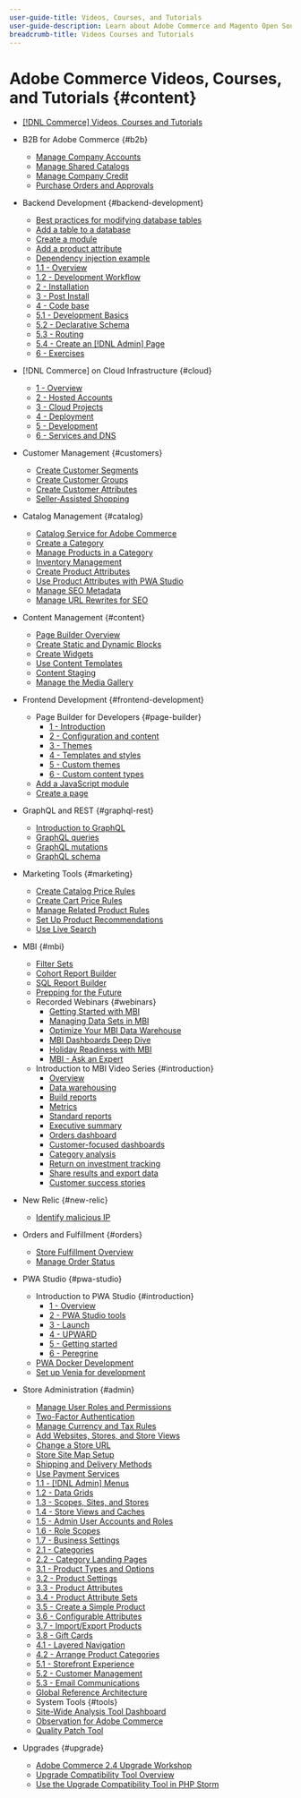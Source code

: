 ```yaml
---
user-guide-title: Videos, Courses, and Tutorials
user-guide-description: Learn about Adobe Commerce and Magento Open Source through videos, courses, and tutorials. 
breadcrumb-title: Videos Courses and Tutorials
---
```


# Adobe Commerce Videos, Courses, and Tutorials {#content}

+ [[!DNL Commerce] Videos, Courses and Tutorials](overview.md)

+ B2B for Adobe Commerce {#b2b}
  + [Manage Company Accounts](../b2b/company-accounts.md)
  + [Manage Shared Catalogs](../b2b/shared-catalogs.md)
  + [Manage Company Credit](../b2b/company-credit.md)
  + [Purchase Orders and Approvals](../b2b/purchase-orders.md)
+ Backend Development {#backend-development}
  + [Best practices for modifying database tables](https://experienceleague.adobe.com/docs/commerce-operations/implementation-playbook/best-practices/development/modifying-core-and-third-party-tables.html)
  + [Add a table to a database](../backend-development/new-db-table.md)
  + [Create a module](../backend-development/create-module.md)
  + [Add a product attribute](../backend-development/add-product-attribute.md)
  + [Dependency injection example](../backend-development/dependency-injection.md)
  + [1.1 - Overview](../backend-development/backend-1-1-overview.md)
  + [1.2 - Development Workflow](../backend-development/backend-1-2-workflow.md)
  + [2 - Installation](../backend-development/backend-2-install.md)
  + [3 - Post Install](../backend-development/backend-3-post-install.md)
  + [4 - Code base](../backend-development/backend-4-code-base.md)
  + [5.1 - Development Basics](../backend-development/backend-5-1-dev-basics.md)
  + [5.2 - Declarative Schema](../backend-development/backend-5-2-declarative-schema.md)
  + [5.3 - Routing](../backend-development/backend-5-3-routing.md)
  + [5.4 - Create an [!DNL Admin] Page](../backend-development/backend-5-4-admin-page.md)
  + [6 - Exercises](../backend-development/backend-6-practice.md)
+ [!DNL Commerce] on Cloud Infrastructure {#cloud}
  + [1 - Overview](../cloud/1-overview.md)
  + [2 - Hosted Accounts](../cloud/2-accounts.md)
  + [3 - Cloud Projects](../cloud/3-projects.md)
  + [4 - Deployment](../cloud/4-deployment.md)
  + [5 - Development](../cloud/5-dev-config.md)
  + [6 - Services and DNS](../cloud/6-launch.md)
+ Customer Management {#customers}
  + [Create Customer Segments](../site-management/customer-segments.md)
  + [Create Customer Groups](../site-management/customer-groups.md)
  + [Create Customer Attributes](../site-management/customer-attributes.md)
  + [Seller-Assisted Shopping](../site-management/seller-assisted-shopping.md)
+ Catalog Management {#catalog}
  + [Catalog Service for Adobe Commerce](../site-management/catalog-service.md)
  + [Create a Category](../site-management/category-create.md)
  + [Manage Products in a Category](../site-management/category-products.md)
  + [Inventory Management](../site-management/inventory-management.md)
  + [Create Product Attributes](../site-management/product-attributes-create.md)
  + [Use Product Attributes with PWA Studio](../site-management/product-attributes-pwa.md)
  + [Manage SEO Metadata](../site-management/seo-metadata.md)
  + [Manage URL Rewrites for SEO](../site-management/seo-url-rewrites.md)
+ Content Management {#content}
  + [Page Builder Overview](../site-management/page-builder-overview.md)
  + [Create Static and Dynamic Blocks](../site-management/static-dynamic-blocks.md)
  + [Create Widgets](../site-management/widgets.md)
  + [Use Content Templates](../site-management/content-templates.md)
  + [Content Staging](../site-management/content-staging.md)
  + [Manage the Media Gallery](../site-management/media-gallery.md)
+ Frontend Development {#frontend-development}
  + Page Builder for Developers {#page-builder}
    + [1 - Introduction](../frontend-development/page-builder/1-intro-case-studies.md)
    + [2 - Configuration and content](../frontend-development/page-builder/2-config-create-content.md)
    + [3 - Themes](../frontend-development/page-builder/3-themes.md)
    + [4 - Templates and styles](../frontend-development/page-builder/4-admin-templates-apply-styles.md)
    + [5 - Custom themes](../frontend-development/page-builder/5-customize-theme.md)
    + [6 - Custom content types](../frontend-development/page-builder/6-custom-content-types.md)
  + [Add a JavaScript module](../frontend-development/add-javascript-module.md)
  + [Create a page](../frontend-development/create-page.md)
+ GraphQL and REST {#graphql-rest}
  + [Introduction to GraphQL](../graphql-rest/intro-graphql.md)
  + [GraphQL queries](../graphql-rest/graphql-queries.md)
  + [GraphQL mutations](../graphql-rest/graphql-mutations.md)
  + [GraphQL schema](../graphql-rest/graphql-schema.md)
+ Marketing Tools {#marketing}
  + [Create Catalog Price Rules](../site-management/catalog-price-rules.md)
  + [Create Cart Price Rules](../site-management/cart-price-rules.md)
  + [Manage Related Product Rules](../site-management/related-product-rules.md)
  + [Set Up Product Recommendations](../site-management/product-recommendations.md)
  + [Use Live Search](../site-management/live-search.md)
+ MBI {#mbi}
  + [Filter Sets](../business-intelligence/filter-sets.md)
  + [Cohort Report Builder](../business-intelligence/cohort-report-builder.md)
  + [SQL Report Builder](../business-intelligence/sql-report-builder.md)
  + [Prepping for the Future](../business-intelligence/prepare-for-future.md)  
  + Recorded Webinars {#webinars}
    + [Getting Started with MBI](https://experienceleague.adobe.com/docs/commerce-events/events/mbi/2021/getting-started.html)
    + [Managing Data Sets in MBI](https://experienceleague.adobe.com/docs/commerce-events/events/mbi/2022/manage-data-sets.html)
    + [Optimize Your MBI Data Warehouse](https://experienceleague.adobe.com/docs/commerce-events/events/mbi/2021/optimize-data-warehouse.html)
    + [MBI Dashboards Deep Dive](https://experienceleague.adobe.com/docs/commerce-events/events/mbi/2021/dashboards-deep-dive.html)
    + [Holiday Readiness with MBI](https://experienceleague.adobe.com/docs/commerce-events/events/mbi/2021/holiday-readiness.html)
    + [MBI - Ask an Expert](https://experienceleague.adobe.com/docs/commerce-events/events/mbi/2021/ask-expert.html)
  + Introduction to MBI Video Series {#introduction}
    + [Overview](../business-intelligence/1-overview.md)
    + [Data warehousing](../business-intelligence/2-data-warehousing.md)
    + [Build reports](../business-intelligence/3-build-reports.md)
    + [Metrics](../business-intelligence/4-metrics.md)
    + [Standard reports](../business-intelligence/5-standard-reports.md)
    + [Executive summary](../business-intelligence/6-executive-summary-dashboard.md)
    + [Orders dashboard](../business-intelligence/7-orders-dashboard.md)
    + [Customer-focused dashboards](../business-intelligence/8-customer-focused-dashboards.md)
    + [Category analysis](../business-intelligence/9-category-analysis.md)
    + [Return on investment tracking](../business-intelligence/10-roi-tracking.md)
    + [Share results and export data](../business-intelligence/11-share-results-export-data.md)
    + [Customer success stories](../business-intelligence/12-customer-success.md)
+ New Relic {#new-relic}
  + [Identify malicious IP](../new-relic/block-ip.md)
+ Orders and Fulfillment {#orders}
  + [Store Fulfillment Overview](../site-management/store-fulfillment.md)
  + [Manage Order Status](../site-management/order-status.md)
+ PWA Studio {#pwa-studio}
  + Introduction to PWA Studio {#introduction}
    + [1 - Overview](../pwa/introduction/1-overview.md)
    + [2 - PWA Studio tools](../pwa/introduction/2-pwa-studio-tools.md)
    + [3 - Launch](../pwa/introduction/3-launch.md)
    + [4 - UPWARD](../pwa/introduction/4-upward.md)
    + [5 - Getting started](../pwa/introduction/5-getting-started.md)
    + [6 - Peregrine](../pwa/introduction/6-peregrine.md)
  + [PWA Docker Development](../pwa/pwa-docker-development.md)
  + [Set up Venia for development](../pwa/set-up-venia-for-dev.md)
+ Store Administration {#admin}
  + [Manage User Roles and Permissions](../site-management/users-roles-permissions.md)
  + [Two-Factor Authentication](../site-management/two-factor-authentication.md)
  + [Manage Currency and Tax Rules](../site-management/currency-tax-rules.md)
  + [Add Websites, Stores, and Store Views](../site-management/add-websites-stores-views.md)
  + [Change a Store URL](../site-management/change-store-url.md)
  + [Store Site Map Setup](../site-management/site-map-setup.md)
  + [Shipping and Delivery Methods](../site-management/shipping-delivery.md)
  + [Use Payment Services](../site-management/payment-services.md)
  + [1.1 - [!DNL Admin] Menus](../site-management/introduction/1-1-menus.md)
  + [1.2 - Data Grids](../site-management/introduction/1-2-data-grids.md)
  + [1.3 - Scopes, Sites, and Stores](../site-management/introduction/1-3-apps-scopes-sites-stores.md)
  + [1.4 - Store Views and Caches](../site-management/introduction/1-4-store-views-cache.md)
  + [1.5 - Admin User Accounts and Roles](../site-management/introduction/1-5-users-roles.md)
  + [1.6 - Role Scopes](../site-management/introduction/1-6-role-scopes.md)
  + [1.7 - Business Settings](../site-management/introduction/1-7-business-settings.md)
  + [2.1 - Categories](../site-management/introduction/2-1-categories.md)
  + [2.2 - Category Landing Pages](../site-management/introduction/2-2-category-landing-page.md)
  + [3.1 - Product Types and Options](../site-management/introduction/3-1-product-types-options.md)
  + [3.2 - Product Settings](../site-management/introduction/3-2-product-settings.md)
  + [3.3 - Product Attributes](../site-management/introduction/3-3-product-attributes.md)
  + [3.4 - Product Attribute Sets](../site-management/introduction/3-4-product-attribute-sets.md)
  + [3.5 - Create a Simple Product](../site-management/introduction/3-5-create-simple-product.md)
  + [3.6 - Configurable Attributes](../site-management/introduction/3-6-configurable-attributes.md)
  + [3.7 - Import/Export Products](../site-management/introduction/3-7-import-export-products.md)
  + [3.8 - Gift Cards](../site-management/introduction/3-8-gift-cards.md)
  + [4.1 - Layered Navigation](../site-management/introduction/4-1-layered-navigation.md)
  + [4.2 - Arrange Product Categories](../site-management/introduction/4-2-arrange-product-categories.md)
  + [5.1 - Storefront Experience](../site-management/introduction/5-1-storefront-experience.md)
  + [5.2 - Customer Management](../site-management/introduction/5-2-customer-management.md)
  + [5.3 - Email Communications](../site-management/introduction/5-3-store-communications.md)
  + [Global Reference Architecture](https://experienceleague.adobe.com/docs/commerce-operations/implementation-playbook/architecture/global-reference.html) 
  + System Tools {#tools}
  + [Site-Wide Analysis Tool Dashboard](../tools/site-wide-analysis-tool.md)
  + [Observation for Adobe Commerce](../tools/observation-tool.md)
  + [Quality Patch Tool](../tools/quality-patch-tool.md)
+ Upgrades {#upgrade}
  + [Adobe Commerce 2.4 Upgrade Workshop](../upgrade/2.4-upgrade-workshop.md)
  + [Upgrade Compatibility Tool Overview](../upgrade/upgrade-compatibility-tool-overview.md)
  + [Use the Upgrade Compatibility Tool in PHP Storm](../upgrade/uct-phpstorm.md)
